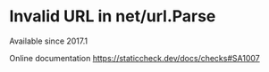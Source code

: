 # Invalid URL in net/url.Parse

Available since
    2017.1

Online documentation
    https://staticcheck.dev/docs/checks#SA1007
